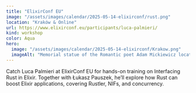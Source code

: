 ```yaml
---
title: "ElixirConf EU"
image: "/assets/images/calendar/2025-05-14-elixirconf/rust.png"
location: "Kraków & Online"
url: https://www.elixirconf.eu/participants/luca-palmieri/
kind: workshop
color: Aqua
hero:
  image: "/assets/images/calendar/2025-05-14-elixirconf/Krakow.png"
  imageAlt: "Memorial statue of the Romantic poet Adam Mickiewicz located at Stare Miasto Rynek Glowny in Krakow, Poland."
---
```


Catch Luca Palmieri at ElixirConf EU for hands-on training on Interfacing Rust in Elixir. Together with Łukasz Pauszek, he’ll explore how Rust can boost Elixir applications, covering Rustler, NIFs, and concurrency.
